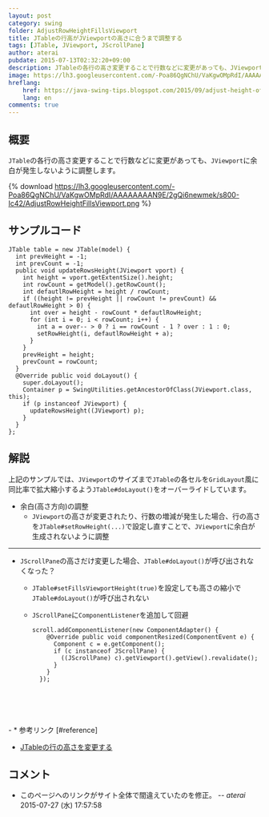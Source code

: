 ```yaml
---
layout: post
category: swing
folder: AdjustRowHeightFillsViewport
title: JTableの行高がJViewportの高さに合うまで調整する
tags: [JTable, JViewport, JScrollPane]
author: aterai
pubdate: 2015-07-13T02:32:20+09:00
description: JTableの各行の高さ変更することで行数などに変更があっても、JViewportに余白が発生しないように調整します。
image: https://lh3.googleusercontent.com/-Poa86QgNChU/VaKgwOMpRdI/AAAAAAAAN9E/2gQi6newmek/s800-Ic42/AdjustRowHeightFillsViewport.png
hreflang:
    href: https://java-swing-tips.blogspot.com/2015/09/adjust-height-of-every-row-in-jtable-to.html
    lang: en
comments: true
---
```

## 概要
`JTable`の各行の高さ変更することで行数などに変更があっても、`JViewport`に余白が発生しないように調整します。

{% download https://lh3.googleusercontent.com/-Poa86QgNChU/VaKgwOMpRdI/AAAAAAAAN9E/2gQi6newmek/s800-Ic42/AdjustRowHeightFillsViewport.png %}

## サンプルコード
<pre class="prettyprint"><code>JTable table = new JTable(model) {
  int prevHeight = -1;
  int prevCount = -1;
  public void updateRowsHeight(JViewport vport) {
    int height = vport.getExtentSize().height;
    int rowCount = getModel().getRowCount();
    int defautlRowHeight = height / rowCount;
    if ((height != prevHeight || rowCount != prevCount) &amp;&amp; defautlRowHeight &gt; 0) {
      int over = height - rowCount * defautlRowHeight;
      for (int i = 0; i &lt; rowCount; i++) {
        int a = over-- &gt; 0 ? i == rowCount - 1 ? over : 1 : 0;
        setRowHeight(i, defautlRowHeight + a);
      }
    }
    prevHeight = height;
    prevCount = rowCount;
  }
  @Override public void doLayout() {
    super.doLayout();
    Container p = SwingUtilities.getAncestorOfClass(JViewport.class, this);
    if (p instanceof JViewport) {
      updateRowsHeight((JViewport) p);
    }
  }
};
</code></pre>

## 解説
上記のサンプルでは、`JViewport`のサイズまで`JTable`の各セルを`GridLayout`風に同比率で拡大縮小するよう`JTable#doLayout()`をオーバーライドしています。

- 余白(高さ方向)の調整
    - `JViewport`の高さが変更されたり、行数の増減が発生した場合、行の高さを`JTable#setRowHeight(...)`で設定し直すことで、`JViewport`に余白が生成されないように調整

<!-- dummy comment line for breaking list -->

- - - -
- `JScrollPane`の高さだけ変更した場合、`JTable#doLayout()`が呼び出されなくなった？
    - `JTable#setFillsViewportHeight(true)`を設定しても高さの縮小で`JTable#doLayout()`が呼び出されない
    - `JScrollPane`に`ComponentListener`を追加して回避
        
        <pre class="prettyprint"><code>scroll.addComponentListener(new ComponentAdapter() {
          @Override public void componentResized(ComponentEvent e) {
            Component c = e.getComponent();
            if (c instanceof JScrollPane) {
              ((JScrollPane) c).getViewport().getView().revalidate();
            }
          }
        });
</code></pre>
    - * 参考リンク [#reference]
- [JTableの行の高さを変更する](https://ateraimemo.com/Swing/FishEyeTable.html)

<!-- dummy comment line for breaking list -->

## コメント
- このページへのリンクがサイト全体で間違えていたのを修正。 -- *aterai* 2015-07-27 (水) 17:57:58

<!-- dummy comment line for breaking list -->
